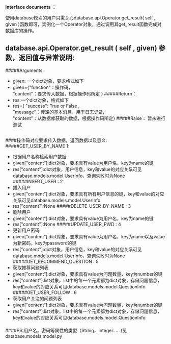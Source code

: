 ﻿﻿﻿﻿﻿﻿﻿﻿﻿﻿﻿﻿﻿﻿﻿﻿﻿﻿﻿﻿﻿﻿﻿﻿﻿﻿﻿﻿﻿﻿﻿﻿﻿﻿﻿﻿﻿﻿﻿﻿﻿﻿﻿**Interface documents ：**使用database模块的用户只需关心database.api.Operator.get\_result( self , given )函数即可，实例化一个Operator对象，通过调用其get\_result函数完成对数据库的操作。#### database.api.Operator.get_result ( self , given)  参数，返回值与异常说明:#####Arguments:+ given: 一个dict对象，要求格式如下+ given={"function"：操作码，  "content"：要求传入数据，根据操作码所定 }#####Return：+ res:一个dict对象，格式如下+ res={ "success": True or False ,  "message"：传递的基本消息，用于日志记录,  "content"：从数据库获取的数据，根据操作码所定}#####Raise：暂未进行测试######操作码对应要求传入数据，返回数据以及意义:#####GET\_USER\_BY\_NAME  1:+ 根据用户名称检索用户数据+ given["content“]:dict对象，要求具有value为用户名，key为name的键+ res["content"]:dict对象，用户信息，key和value的对应关系可见database.models.model.UserInfo，查询失败时为None#####INSERT\_USER : 2+ 插入用户+ given["content“]:dict对象，要求具有所有用户信息的键，key和value的对应关系可见database.models.model.UserInfo+ res["content"]:None#####DELETE\_USER\_BY\_NAME : 3+ 删除用户+ given["content“]:dict对象，要求具有value为用户名，key为name的键+ res["content"]:None#####UPDATE\_USER\_PWD : 4+ 更新用户密码+ given["content“]:dict对象，要求具有value为用户名，key为name以及value为新密码，key为password的键+ res["content"]:dict对象，用户信息，key和value的对应关系可见database.models.model.UserInfo，查询失败时为None#####GET\_RECOMMEND\_QUESTION : 5+ 获取推荐问题列表+ given["content“]:dict对象，要求具有value为问题数量，key为number的键+ res["content"]:list对象，list中的每一个元素都为dict对象，存储问题信息，key和value的对应关系可见database.models.model.QuestionInfo#####GET\_USER\_FOLLOW : 6+ 获取用户关注的问题列表+ given["content“]:dict对象，要求具有value为问题数量，key为number的键+ res["content"]:list对象，list中的每一个元素都为dict对象，存储问题信息，key和value的对应关系可见database.models.model.QuestionInfo########PS:用户名，密码等属性的类型（String，Integer......)见database.models.model.py####